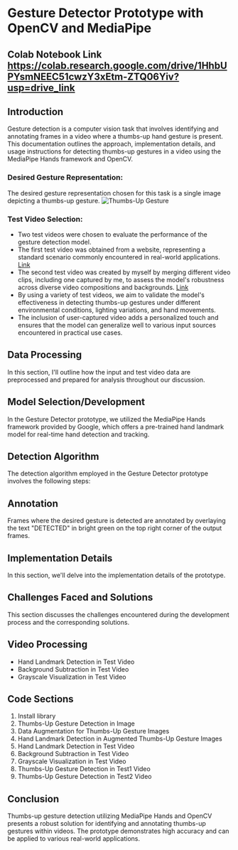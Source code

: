 # Gesture Detector Prototype with OpenCV and MediaPipe
## Colab Notebook Link https://colab.research.google.com/drive/1HhbUPYsmNEEC51cwzY3xEtm-ZTQ06Yiv?usp=drive_link

## Introduction
Gesture detection is a computer vision task that involves identifying and annotating frames in a video where a thumbs-up hand gesture is present. This documentation outlines the approach, implementation details, and usage instructions for detecting thumbs-up gestures in a video using the MediaPipe Hands framework and OpenCV.

### Desired Gesture Representation:
The desired gesture representation chosen for this task is a single image depicting a thumbs-up gesture.
![Thumbs-Up Gesture](https://media.istockphoto.com/id/1403409986/photo/closeup-of-unknown-group-of-diverse-businesspeople-showing-thumbs-up-sign-and-symbol-in.jpg?s=1024x1024&w=is&k=20&c=FE8uWtuRVU3TZBD9Mv2sljrHn8Zyrr39sBNLo2IiCi8=)

### Test Video Selection:
- Two test videos were chosen to evaluate the performance of the gesture detection model.
- The first test video was obtained from a website, representing a standard scenario commonly encountered in real-world applications. [Link](/content/drive/MyDrive/hand/test2.mp4)
- The second test video was created by myself by merging different video clips, including one captured by me, to assess the model's robustness across diverse video compositions and backgrounds. [Link](/content/drive/MyDrive/hand/test5.mp4)
- By using a variety of test videos, we aim to validate the model's effectiveness in detecting thumbs-up gestures under different environmental conditions, lighting variations, and hand movements.
- The inclusion of user-captured video adds a personalized touch and ensures that the model can generalize well to various input sources encountered in practical use cases.

## Data Processing
In this section, I'll outline how the input and test video data are preprocessed and prepared for analysis throughout our discussion.

## Model Selection/Development
In the Gesture Detector prototype, we utilized the MediaPipe Hands framework provided by Google, which offers a pre-trained hand landmark model for real-time hand detection and tracking.

## Detection Algorithm
The detection algorithm employed in the Gesture Detector prototype involves the following steps:

## Annotation
Frames where the desired gesture is detected are annotated by overlaying the text "DETECTED" in bright green on the top right corner of the output frames.

## Implementation Details
In this section, we'll delve into the implementation details of the prototype.

## Challenges Faced and Solutions
This section discusses the challenges encountered during the development process and the corresponding solutions.

## Video Processing
- Hand Landmark Detection in Test Video
- Background Subtraction in Test Video
- Grayscale Visualization in Test Video

## Code Sections
1. Install library
2. Thumbs-Up Gesture Detection in Image
3. Data Augmentation for Thumbs-Up Gesture Images
4. Hand Landmark Detection in Augmented Thumbs-Up Gesture Images
5. Hand Landmark Detection in Test Video
6. Background Subtraction in Test Video
7. Grayscale Visualization in Test Video
8. Thumbs-Up Gesture Detection in Test1 Video
9. Thumbs-Up Gesture Detection in Test2 Video

## Conclusion
Thumbs-up gesture detection utilizing MediaPipe Hands and OpenCV presents a robust solution for identifying and annotating thumbs-up gestures within videos. The prototype demonstrates high accuracy and can be applied to various real-world applications.

